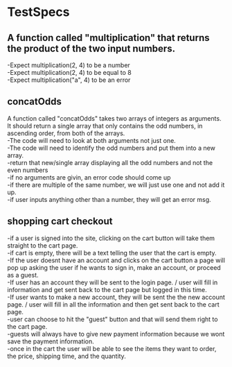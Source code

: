 # TestSpecs

## A function called "multiplication" that returns the product of the two input numbers.  
-Expect multiplication(2, 4) to be a number  
-Expect multiplication(2, 4) to be equal to 8  
-Expect multiplication("a", 4) to be an error  

## concatOdds
A function called "concatOdds" takes two arrays of integers as arguments. It should return a single array that only contains the odd numbers, in ascending order, from both of the arrays.  
-The code will need to look at both arguments not just one.  
-The code will need to identify the odd numbers and put them into a new array.  
-return that new/single array displaying all the odd numbers and not the even numbers  
-if no arguments are givin, an error code should come up  
-if there are multiple of the same number, we will just use one and not add it up.  
-if user inputs anything other than a number, they will get an error msg.  


## shopping cart checkout  
-if a user is signed into the site, clicking on the cart button will take them straight to the cart page.  
-if cart is empty, there will be a text telling the user that the cart is empty.  
-If the user doesnt have an account and clicks on the cart button a page will pop up asking the user if he wants to sign in, make an account, or proceed as a guest.  
-If user has an account they will be sent to the login page. / user will fill in information and get sent back to the cart page but logged in this time.  
-If user wants to make a new account, they will be sent the the new account page. / user will fill in all the information and then get sent back to the cart page.  
-user can choose to hit the "guest" button and that will send them right to the cart page.  
-guests will always have to give new payment information because we wont save the payment information.  
-once in the cart the user will be able to see the items they want to order, the price, shipping time, and the quantity.  

